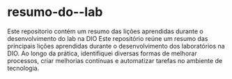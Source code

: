 # resumo-do--lab
Este repositorio contém um resumo das lições aprendidas durante o desenvolvimento do lab na DIO
Este repositório reúne um resumo das principais lições aprendidas durante o desenvolvimento dos laboratórios na DIO.
Ao longo da prática, identifiquei diversas formas de melhorar processos, criar melhorias contínuas e automatizar tarefas no ambiente de tecnologia. 
